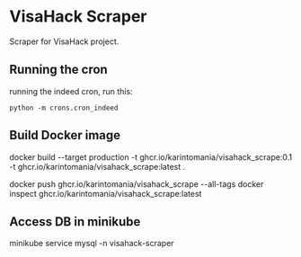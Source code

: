 # VisaHack Scraper
Scraper for VisaHack project.

## Running the cron
running the indeed cron, run this:
```
python -m crons.cron_indeed
```

## Build Docker image
docker build --target production -t ghcr.io/karintomania/visahack_scrape:0.1 -t ghcr.io/karintomania/visahack_scrape:latest .

docker push ghcr.io/karintomania/visahack_scrape --all-tags 
docker inspect ghcr.io/karintomania/visahack_scrape:latest 

## Access DB in minikube
minikube service mysql -n visahack-scraper
